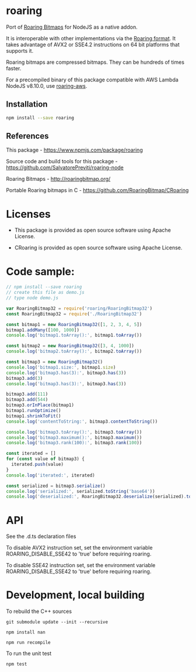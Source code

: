 # roaring

Port of [Roaring Bitmaps](http://roaringbitmap.org) for NodeJS as a native addon.

It is interoperable with other implementations via the [Roaring format](https://github.com/RoaringBitmap/RoaringFormatSpec/).
It takes advantage of AVX2 or SSE4.2 instructions on 64 bit platforms that supports it.

Roaring bitmaps are compressed bitmaps. They can be hundreds of times faster.

For a precompiled binary of this package compatible with AWS Lambda NodeJS v8.10.0, use [roaring-aws](https://www.npmjs.com/package/roaring-aws).

## Installation

```sh
npm install --save roaring
```

## References

This package - <https://www.npmjs.com/package/roaring>

Source code and build tools for this package - <https://github.com/SalvatorePreviti/roaring-node>

Roaring Bitmaps - <http://roaringbitmap.org/>

Portable Roaring bitmaps in C - <https://github.com/RoaringBitmap/CRoaring>

# Licenses

- This package is provided as open source software using Apache License.

- CRoaring is provided as open source software using Apache License.

# Code sample:

```javascript
// npm install --save roaring
// create this file as demo.js
// type node demo.js

var RoaringBitmap32 = require('roaring/RoaringBitmap32')
const RoaringBitmap32 = require('./RoaringBitmap32')

const bitmap1 = new RoaringBitmap32([1, 2, 3, 4, 5])
bitmap1.addMany([100, 1000])
console.log('bitmap1.toArray():', bitmap1.toArray())

const bitmap2 = new RoaringBitmap32([3, 4, 1000])
console.log('bitmap2.toArray():', bitmap2.toArray())

const bitmap3 = new RoaringBitmap32()
console.log('bitmap1.size:', bitmap1.size)
console.log('bitmap3.has(3):', bitmap3.has(3))
bitmap3.add(3)
console.log('bitmap3.has(3):', bitmap3.has(3))

bitmap3.add(111)
bitmap3.add(544)
bitmap3.orInPlace(bitmap1)
bitmap1.runOptimize()
bitmap1.shrinkToFit()
console.log('contentToString:', bitmap3.contentToString())

console.log('bitmap3.toArray():', bitmap3.toArray())
console.log('bitmap3.maximum():', bitmap3.maximum())
console.log('bitmap3.rank(100):', bitmap3.rank(100))

const iterated = []
for (const value of bitmap3) {
  iterated.push(value)
}
console.log('iterated:', iterated)

const serialized = bitmap3.serialize()
console.log('serialized:', serialized.toString('base64'))
console.log('deserialized:', RoaringBitmap32.deserialize(serialized).toArray())
```

# API

See the .d.ts declaration files

To disable AVX2 instruction set, set the environment variable ROARING_DISABLE_SSE42 to 'true' before requiring roaring.

To disable SSE42 instruction set, set the environment variable ROARING_DISABLE_SSE42 to 'true' before requiring roaring.

# Development, local building

To rebuild the C++ sources

```
git submodule update --init --recursive

npm install nan

npm run recompile
```

To run the unit test

```
npm test
```
